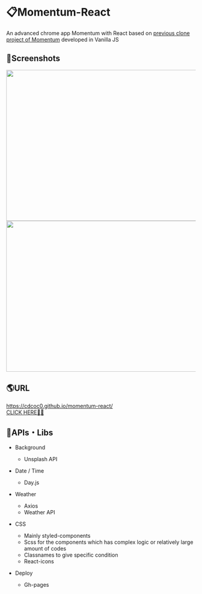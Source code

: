 # 📋Momentum-React
An advanced chrome app Momentum with React based on [previous clone project of Momentum](https://github.com/cdcoc0/Momentum) developed in Vanilla JS <br />

## 📸Screenshots

<div>
  <img width="800" height="400" src="https://user-images.githubusercontent.com/61813428/120477604-ee218280-c3e6-11eb-9527-15cdd0643a61.png">
</div>
<div>
  <img width="800" height="400" src="https://user-images.githubusercontent.com/61813428/120477811-2628c580-c3e7-11eb-8ca2-53aa02fa3d76.png">
</div>

## 🌎URL
<https://cdcoc0.github.io/momentum-react/> <br />
[CLICK HERE🙋‍♀️](https://cdcoc0.github.io/momentum-react/) <br/>

## 📂APIs・Libs
- Background
  - Unsplash API <br />
  
- Date / Time
  - Day.js <br />

- Weather
  - Axios
  - Weather API <br />

- CSS
  - Mainly styled-components
  - Scss for the components which has complex logic or relatively large amount of codes
  - Classnames to give specific condition
  - React-icons <br />

- Deploy
  - Gh-pages <br />
